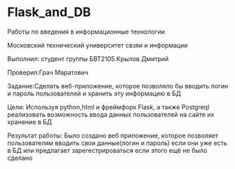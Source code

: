 # Flask_and_DB
Работы по введения в информационные технологии

Московский технический университет свзяи и информации

Выполнил: студент группы БВТ2105 Крылов Дмитрий

Проверил:Грач Маратович

Задание:Сделать веб-приложение, которое позволяло бы вводить логин и пароль пользователей и хранить эту информацию в БД

Цели: Используя python,html и фреймфорк Flask, а также Postgreql реализовать возможность ввода данных пользователей на сайте их хранение в БД

Результат работы: Было создано веб приложение, которое позволяет пользователям вводить свои данные(логин и пароль) если они уже есть в БД или предлагает зарегестрироваться если этого ещё не было сделано
